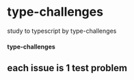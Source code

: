 # type-challenges

study to typescript by type-challenges

#### type-challenges

## each issue is 1 test problem

